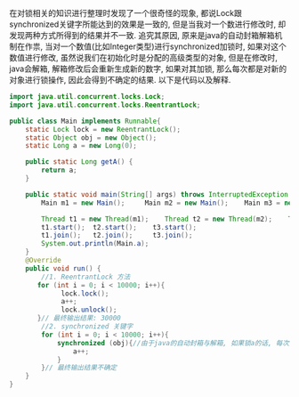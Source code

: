 在对锁相关的知识进行整理时发现了一个很奇怪的现象, 都说Lock跟synchronized关键字所能达到的效果是一致的, 但是当我对一个数进行修改时,
却发现两种方式所得到的结果并不一致. 追究其原因, 原来是java的自动封箱解箱机制在作祟, 当对一个数值(比如Integer类型)进行synchronized加锁时, 如果对这个数值进行修改, 虽然说我们在初始化时是分配的高级类型的对象, 但是在修改时, java会解箱, 解箱修改后会重新生成新的数字, 如果对其加锁, 那么每次都是对新的对象进行锁操作, 因此会得到不确定的结果.
以下是代码以及解释.
```java
import java.util.concurrent.locks.Lock;
import java.util.concurrent.locks.ReentrantLock;

public class Main implements Runnable{
    static Lock lock = new ReentrantLock();
    static Object obj = new Object();
    static Long a = new Long(0);

    public static Long getA() {
        return a;
    }

    public static void main(String[] args) throws InterruptedException {
        Main m1 = new Main();     Main m2 = new Main();    Main m3 = new Main();

        Thread t1 = new Thread(m1);    Thread t2 = new Thread(m2);    Thread t3 = new Thread(m3);
        t1.start();  t2.start();    t3.start();
        t1.join();   t2.join();     t3.join();
        System.out.println(Main.a);
    }
    @Override
    public void run() {
        //1. ReentrantLock 方法
       for (int i = 0; i < 10000; i++){
             lock.lock();
             a++;
             lock.unlock();
       }// 最终输出结果: 30000
        //2. synchronized 关键字
        for (int i = 0; i < 10000; i++){
            synchronized (obj){//由于java的自动封箱与解箱, 如果锁a的话, 每次操作后, a都会发生变化, 不是原来的对象了.
                a++;
            }
        }// 最终输出结果不确定
    }
}
```
